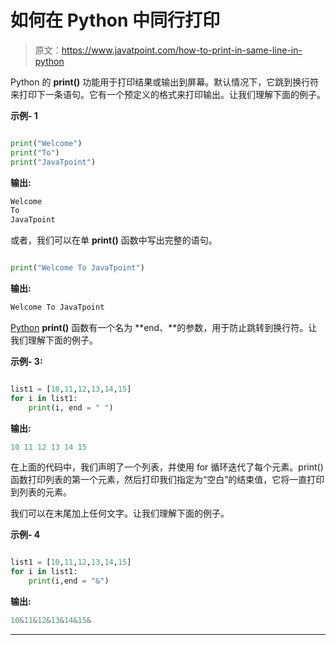 # 如何在 Python 中同行打印

> 原文：<https://www.javatpoint.com/how-to-print-in-same-line-in-python>

Python 的 **print()** 功能用于打印结果或输出到屏幕。默认情况下，它跳到换行符来打印下一条语句。它有一个预定义的格式来打印输出。让我们理解下面的例子。

**示例- 1**

```py

print("Welcome")
print("To")
print("JavaTpoint")

```

**输出:**

```py
Welcome
To
JavaTpoint

```

或者，我们可以在单 **print()** 函数中写出完整的语句。

```py

print("Welcome To JavaTpoint")

```

**输出:**

```py
Welcome To JavaTpoint

```

[Python](https://www.javatpoint.com/python-tutorial) **print()** 函数有一个名为 **end、**的参数，用于防止跳转到换行符。让我们理解下面的例子。

**示例- 3:**

```py

list1 = [10,11,12,13,14,15]
for i in list1:
    print(i, end = " ")

```

**输出:**

```py
10 11 12 13 14 15

```

在上面的代码中，我们声明了一个列表，并使用 for 循环迭代了每个元素。print()函数打印列表的第一个元素，然后打印我们指定为“空白”的结束值，它将一直打印到列表的元素。

我们可以在末尾加上任何文字。让我们理解下面的例子。

**示例- 4**

```py

list1 = [10,11,12,13,14,15]
for i in list1:
    print(i,end = "&")

```

**输出:**

```py
10&11&12&13&14&15&

```

* * *